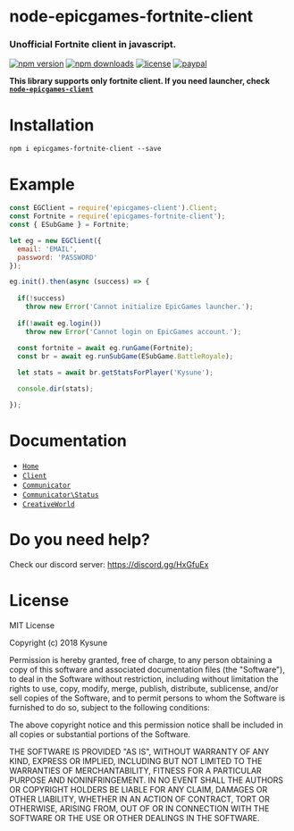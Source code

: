 # node-epicgames-fortnite-client
### Unofficial Fortnite client in javascript.
[![npm version](https://img.shields.io/npm/v/epicgames-fortnite-client.svg)](https://npmjs.com/package/epicgames-fortnite-client)
[![npm downloads](https://img.shields.io/npm/dm/epicgames-fortnite-client.svg)](https://npmjs.com/package/epicgames-fortnite-client)
[![license](https://img.shields.io/npm/l/epicgames-fortnite-client.svg)](https://github.com/SzymonLisowiec/node-epicgames-fortnite-client/blob/master/LICENSE.MD)
[![paypal](https://img.shields.io/badge/paypal-donate-orange.svg)](https://www.paypal.com/cgi-bin/webscr?cmd=_s-xclick&hosted_button_id=FDN57KFYRP4CQ&source=url)

__This library supports only fortnite client. If you need launcher, check [`node-epicgames-client`](https://github.com/SzymonLisowiec/node-epicgames-client)__

# Installation
```
npm i epicgames-fortnite-client --save
```

# Example
```javascript
const EGClient = require('epicgames-client').Client;
const Fortnite = require('epicgames-fortnite-client');
const { ESubGame } = Fortnite;

let eg = new EGClient({
  email: 'EMAIL',
  password: 'PASSWORD'
});

eg.init().then(async (success) => {
  
  if(!success)
    throw new Error('Cannot initialize EpicGames launcher.');
    
  if(!await eg.login())
    throw new Error('Cannot login on EpicGames account.');
    
  const fortnite = await eg.runGame(Fortnite);
  const br = await eg.runSubGame(ESubGame.BattleRoyale);

  let stats = await br.getStatsForPlayer('Kysune');

  console.dir(stats);

});
```

# Documentation

- [`Home`](https://github.com/SzymonLisowiec/node-epicgames-fortnite-client/wiki)
- [`Client`](https://github.com/SzymonLisowiec/node-epicgames-fortnite-client/wiki/Client)
- [`Communicator`](https://github.com/SzymonLisowiec/node-epicgames-fortnite-client/wiki/Communicator)
- [`Communicator\Status`](https://github.com/SzymonLisowiec/node-epicgames-fortnite-client/wiki/Communicator%5CStatus)
- [`CreativeWorld`](https://github.com/SzymonLisowiec/node-epicgames-fortnite-client/wiki/CreativeWorld)

# Do you need help?
Check our discord server: https://discord.gg/HxGfuEx

# License
MIT License

Copyright (c) 2018 Kysune

Permission is hereby granted, free of charge, to any person obtaining a copy
of this software and associated documentation files (the "Software"), to deal
in the Software without restriction, including without limitation the rights
to use, copy, modify, merge, publish, distribute, sublicense, and/or sell
copies of the Software, and to permit persons to whom the Software is
furnished to do so, subject to the following conditions:

The above copyright notice and this permission notice shall be included in all
copies or substantial portions of the Software.

THE SOFTWARE IS PROVIDED "AS IS", WITHOUT WARRANTY OF ANY KIND, EXPRESS OR
IMPLIED, INCLUDING BUT NOT LIMITED TO THE WARRANTIES OF MERCHANTABILITY,
FITNESS FOR A PARTICULAR PURPOSE AND NONINFRINGEMENT. IN NO EVENT SHALL THE
AUTHORS OR COPYRIGHT HOLDERS BE LIABLE FOR ANY CLAIM, DAMAGES OR OTHER
LIABILITY, WHETHER IN AN ACTION OF CONTRACT, TORT OR OTHERWISE, ARISING FROM,
OUT OF OR IN CONNECTION WITH THE SOFTWARE OR THE USE OR OTHER DEALINGS IN THE
SOFTWARE.
